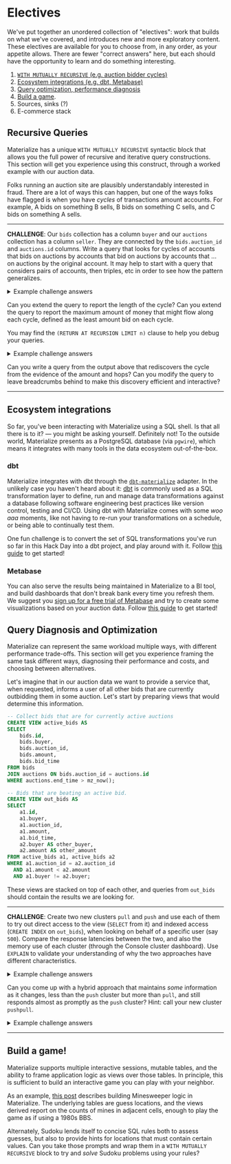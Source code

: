 # Electives

We've put together an unordered collection of "electives": work that builds on what we've covered, and introduces new and more exploratory content.
These electives are available for you to choose from, in any order, as your appetite allows.
There are fewer "correct answers" here, but each should have the opportunity to learn and do something interesting.

1. [`WITH MUTUALLY RECURSIVE` (e.g. auction bidder cycles)](#recursive-queries)
1. [Ecosystem integrations (e.g. dbt, Metabase)](#ecosystem-integrations)
1. [Query optimization, performance diagnosis](#query-diagnosis-and-optimization)
1. [Build a game](#build-a-game).
1. Sources, sinks (?)
1. E-commerce stack

## Recursive Queries

Materialize has a unique `WITH MUTUALLY RECURSIVE` syntactic block that allows you the full power of recursive and iterative query constructions.
This section will get you experience using this construct, through a worked example with our auction data.

Folks running an auction site are plausibly understandably interested in fraud.
There are a lot of ways this can happen, but one of the ways folks have flagged is when you have *cycles* of transactions amount accounts.
For example, A bids on something B sells, B bids on something C sells, and C bids on something A sells.


---

**CHALLENGE**:
Our `bids` collection has a column `buyer` and our `auctions` collection has a column `seller`.
They are connected by the `bids.auction_id` and `auctions.id` columns.
Write a query that looks for cycles of accounts that bids on auctions by accounts that bid on auctions by accounts that ... on auctions by the original account.
It may help to start with a query that considers pairs of accounts, then triples, etc in order to see how the pattern generalizes.


<details>
<summary>Example challenge answers</summary>

To sniff out the potential cycles, we start with a (non-recursive) definition of a single link, and then repeatedly expand it.
```sql
WITH MUTUALLY RECURSIVE
    -- directed link between two accounts.
    link (source bigint, target bigint) AS (
        SELECT bids.id as source, auctions.seller as target
        FROM bids, auctions
        WHERE bids.auction_id = auctions.id
    ),
    -- directed chain between two accounts
    chain (source bigint, target bigint) AS (
        SELECT chain.source, link.target
        FROM chain, link
        WHERE chain.target = link.source
        UNION
        SELECT * FROM link
    )
-- those accounts that loop back to themselves.
SELECT source
FROM chain
WHERE chain.source = chain.target;
```
</details>


Can you extend the query to report the length of the cycle?
Can you extend the query to report the maximum amount of money that might flow along each cycle, defined as the least amount bid on each cycle.

You may find the `(RETURN AT RECURSION LIMIT n)` clause to help you debug your queries.

<details>
<summary>Example challenge answers</summary>

```sql
WITH MUTUALLY RECURSIVE
    -- directed link between two accounts, with bid amount.
    link (source bigint, target bigint, amount integer, hops integer) AS (
        SELECT bids.id as source, auctions.seller as target, amount, 1
        FROM bids, auctions
        WHERE bids.auction_id = auctions.id
    ),
    candidates (source bigint, target bigint, amount integer, hops integer) AS (
        SELECT
            chain.source,
            link.target,
            LEAST(chain.amount, link.amount) as amount,
            chain.hops + link.hops as hops
        FROM chain, link
        WHERE chain.target = link.source
        UNION ALL
        SELECT * FROM link
    ),
    -- directed chain between two accounts, with minimum bid and chain length.
    chain (source bigint, target bigint, amount integer, hops integer) AS (
        SELECT DISTINCT ON (source, target) source, target, amount, hops
        FROM candidates
        -- Ordeing by `hops` ascending prevents unbounded increase.
        ORDER BY source, target, amount DESC, hops ASC
    )
-- those accounts that loop back to themselves.
SELECT source, amount, hops
FROM chain
WHERE chain.source = chain.target;
```

</details>

Can you write a query from the output above that rediscovers the cycle from the evidence of the amount and hops?
Can you modify the query to leave breadcrumbs behind to make this discovery efficient and interactive?

---



## Ecosystem integrations

So far, you've been interacting with Materialize using a SQL shell. Is that all there is to it? — you might be asking yourself. Definitely not! To the outside world, Materialize presents as a PostgreSQL database (via `pgwire`), which means it integrates with many tools in the data ecosystem out-of-the-box.

### dbt

Materialize integrates with dbt through the [`dbt-materialize`](https://github.com/MaterializeInc/materialize/tree/main/misc/dbt-materialize) adapter. In the unlikely case you haven't heard about it: [dbt](https://www.getdbt.com/product/what-is-dbt/) is commonly used as a SQL transformation layer to define, run and manage data transformations against a database following software engineering best practices like version control, testing and CI/CD. Using dbt with Materialize comes with some _woo aaa_ moments, like not having to re-run your transformations on a schedule, or being able to continually test them.

One fun challenge is to convert the set of SQL transformations you've run so far in this Hack Day into a dbt project, and play around with it. Follow [this guide](https://materialize.com/docs/manage/dbt/) to get started!

### Metabase

You can also serve the results being maintained in Materialize to a BI tool, and build dashboards that don't break bank every time you refresh them. We suggest you [sign up for a free trial of Metabase](https://store.metabase.com/free-trial) and try to create some visualizations based on your auction data. Follow [this guide](https://materialize.com/docs/serve-results/metabase/) to get started!

## Query Diagnosis and Optimization

Materialize can represent the same workload multiple ways, with different performance trade-offs.
This section will get you experience framing the same task different ways, diagnosing their performance and costs, and choosing between alternatives.

Let's imagine that in our auction data we want to provide a service that, when requested, informs a user of all other bids that are currently outbidding them in some auction.
Let's start by preparing views that would determine this information.
```sql
-- Collect bids that are for currently active auctions
CREATE VIEW active_bids AS
SELECT
    bids.id,
    bids.buyer,
    bids.auction_id,
    bids.amount,
    bids.bid_time
FROM bids
JOIN auctions ON bids.auction_id = auctions.id
WHERE auctions.end_time > mz_now();
```

```sql
-- Bids that are beating an active bid.
CREATE VIEW out_bids AS
SELECT
    a1.id,
    a1.buyer,
    a1.auction_id,
    a1.amount,
    a1.bid_time,
    a2.buyer AS other_buyer,
    a2.amount AS other_amount
FROM active_bids a1, active_bids a2
WHERE a1.auction_id = a2.auction_id
  AND a1.amount < a2.amount
  AND a1.buyer != a2.buyer;
```
These views are stacked on top of each other, and queries from `out_bids` should contain the results we are looking for.

---
**CHALLENGE**: Create two new clusters `pull` and `push` and use each of them to try out direct access to the view (`SELECT` from it) and indexed access (`CREATE INDEX` on `out_bids`), when looking on behalf of a specific user (say `500`).
Compare the response latencies between the two, and also the memory use of each cluster (through the Console cluster dashboard).
Use `EXPLAIN` to validate your understanding of why the two approaches have different characteristics.

<details>
<summary>Example challenge answers</summary>

Let's start with a cluster that does not index the data, and just re-evaluates the query from scratch each time.
```sql
-- PULL: Re-evaluate from scratch.
SET CLUSTER = pull;
SELECT * FROM out_bids WHERE buyer = 500;
EXPLAIN SELECT * FROM out_bids WHERE buyer = 500;
```

Next, let's consider a cluster that indexes the results.
This should result in prompt response times, but should also use substantially more resources.
Check if you can see the memory use through the Console cluster dashboard.
```sql
-- PUSH: Maintain for all bids in all open auctions.
SET CLUSTER = push;
CREATE INDEX out_bids_by_buyer ON out_bids (buyer);
SELECT * FROM out_bids WHERE buyer = 500;
EXPLAIN SELECT * FROM out_bids WHERE buyer = 500;
```
</details>

Can you come up with a hybrid approach that maintains *some* information as it changes, less than the `push` cluster but more than `pull`, and still responds almost as promptly as the `push` cluster? Hint: call your new cluster `pushpull`.

<details>
<summary>Example challenge answers</summary>

This cluster contains two indexes that make the join execution efficient, without expanding the data as much as an index on all of `out_bids` would.

```sql
-- PUSHPULL: Maintain active_bids, evaluate out_bids.
SET CLUSTER = pushpull;
CREATE INDEX active_by_buyer ON active_bids (buyer);
CREATE INDEX active_by_auction ON active_bids (auction_id);
SELECT * FROM out_bids WHERE buyer = 500;
EXPLAIN SELECT * FROM out_bids WHERE buyer = 500;
```


</details>

---

## Build a game!

Materialize supports multiple interactive sessions, mutable tables, and the ability to frame application logic as views over those tables.
In principle, this is sufficient to build an interactive game you can play with your neighbor.

As an example, [this post](https://github.com/frankmcsherry/blog/blob/master/posts/2022-07-06.md) describes building Minesweeper logic in Materialize.
The underlying tables are guess locations, and the views derived report on the counts of mines in adjacent cells, enough to play the game as if using a 1980s BBS.

Alternately, Sudoku lends itself to concise SQL rules both to assess guesses, but also to provide hints for locations that must contain certain values. Can you take those prompts and wrap them in a `WITH MUTUALLY RECURSIVE` block to try and *solve* Sudoku problems using your rules?